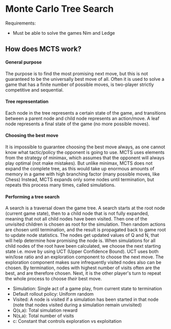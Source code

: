 # Monte Carlo Tree Search

Requirements:
* Must be able to solve the games Nim and Ledge


## How does MCTS work?

#### General purpose
The purpose is to find the most promising next move, 
but this is not guaranteed to be the universally best move of all. 
Often it is used to solve a game that has a finite number of possible
moves, is two-player strictly competitive and sequential.

#### Tree representation
Each node in the tree represents a certain state of the game, and 
transitions between a parent node and child node represents an action/move.
A leaf node represents a final state of the game (no more possible moves).
 
 
#### Choosing the best move 
It is impossible to guarantee choosing the best move always, as one cannot 
know what tactic/policy the opponent is going to use. MCTS uses elements from 
the strategy of minimax, which assumes that the opponent will always play 
optimal (not make mistakes).
But unlike minimax, MCTS does not expand the complete tree, as this would
take up enormous amounts of memory in a game with high branching factor 
(many possible moves, like Chess) Instead, MCTS expands only some nodes until
termination, but repeats this process many times, called simulations.

#### Performing a tree search
A search is a traversal down the game tree. A search starts at the root node
(current game state), then to a child node that is not fully expanded, meaning that not all
child nodes have been visited. Then one of the unvisited children is chosen as
root for the simulation. Then random actions are chosen until termination, 
and the result is propagated back to game root to update node statistics. 
The nodes get updated values of Q and N, that will help determine how 
promising the node is. When simulations for all child nodes of the root have
been calculated, we choose the next starting state i.e. move by using UCT 
(Upper Confidence Bound). UCT uses both win/lose ratio and an exploration 
component to choose the next move. The exploration component makes sure
infrequently visited nodes also can be chosen. By termination, nodes with 
highest number of visits often are the best, and are therefore chosen. Next, it
is the other player's turn to repeat the whole process to choose *their* best move.  

* Simulation: Single act of a game play, from current state to termination
* Default rollout policy: Uniform random
* Visited: A node is visited if a simulation has been started in that node 
(note that nodes visited during a simulation remain unvisited)
* Q(s,a): Total simulation reward 
* N(s,a): Total number of visits
* c: Constant that controls exploration vs exploitation


  
